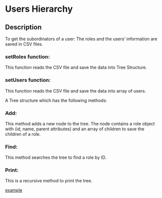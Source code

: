 # Users Hierarchy

## Description

To get the subordinators of a user:
The roles and the users’ information are saved in CSV files.

### setRoles function:
This function reads the CSV file and save the data into Tree Structure.
### setUsers function:
This function reads the CSV file and save the data into array of users.

A Tree structure which has the following methods:
### Add:
This method adds a new node to the tree. The node contains a role object with (id, name, parent attributes) and an array of children to save the children of a role.
### Find:
This method searches the tree to find a role by ID.
### Print:
This is a recursive method to print the tree.

<a href="index.html" > example </a>
